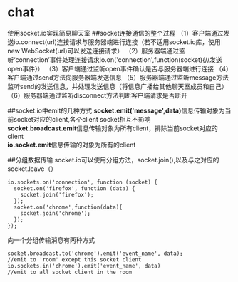 # chat
使用socket.io实现简易聊天室
##socket连接通信的整个过程
（1）客户端通过发送io.connect(url)连接请求与服务器端进行连接（若不适用socket.io库，使用new WebSocket(url)可以发送连接请求）
（2）服务器端通过监听‘connection’事件处理连接请求io.on('connection',function(socket){//发送open事件}）
（3）客户端通过监听open事件确认是否与服务器端进行连接
（4）客户端通过send方法向服务器端发送信息
（5）服务器端通过监听message方法监听send的发送信息，并处理发送信息（将信息广播给其他聊天室成员和自己）
（6）服务器端通过监听disconnect方法判断客户端请求是否断开

##socket.io中emit的几种方式
<b>socket.emit('message',data)</b>信息传输对象为当前socket对应的client,各个client socket相互不影响<br/>
<b>socket.broadcast.emit</b>信息传输对象为所有client，排除当前socket对应的client<br/>
<b>io.socket.emit</b>信息传输的对象为所有的client

##分组数据传输
socket.io可以使用分组方法，socket.join(),以及与之对应的socket.leave（）

    io.sockets.on('connection', function (socket) {
      socket.on('firefox', function (data) {
        socket.join('firefox');
      });
      socket.on('chrome',function(data){
        socket.join('chrome');
      });
    });
    
向一个分组传输消息有两种方式
  
    socket.broadcast.to('chrome').emit('event_name', data);
    //emit to 'room' except this socket client
    io.sockets.in('chrome').emit('event_name', data)
    //emit to all socket client in the room

